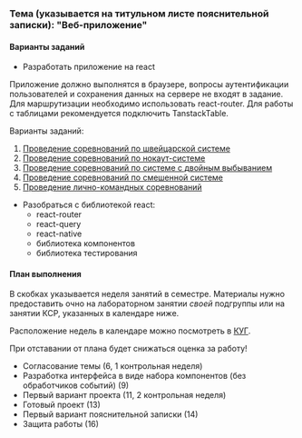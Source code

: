 ### Тема (указывается на титульном листе пояснительной записки): "Веб-приложение"

#### Варианты заданий

- Разработать приложение на react

Приложение должно выполнятся в браузере, вопросы аутентификации пользователей и сохранения данных на сервере не входят в задание. Для маршрутизации необходимо использовать react-router. Для работы с таблицами рекомендуется подключить TanstackTable.

Варианты заданий:
1. [Проведение соревнований по швейцарской системе](https://gist.github.com/AltmanEA/e3daf4924bf0066725d7ae9514ba44b8)
2. [Проведение соревнований по нокаут-системе](https://gist.github.com/AltmanEA/978485f55a3c2c781adeceb75ec0a195)
3. [Проведение соревнований по системе с двойным выбыванием](https://gist.github.com/AltmanEA/fa61d2f903cf826c9e9cb9c40d8573de)
4. [Проведение соревнований по смешенной системе](https://gist.github.com/AltmanEA/c83aba1be5a400e30012faff14121dfa)
5. [Проведение лично-командных соревнований](https://gist.github.com/AltmanEA/10ccf0ce16998f627454d9b93e170b5a)

- Разобраться с библиотекой react:
  - react-router
  - react-query
  - react-native
  - библиотека компонентов
  - библиотека тестирования

#### План выполнения

В скобках указывается неделя занятий в семестре. Материалы нужно предоставить очно на лабораторном занятии *своей* подгруппы или на занятии КСР, указанных в календаре ниже.

Расположение недель в календаре можно посмотреть в [КУГ](https://www.omgups.ru/sveden/education/kug/kug_bak.pdf).

При отставании от плана будет снижаться оценка за работу!

- Согласование темы (6, 1 контрольная неделя)
- Разработка интерфейса в виде набора компонентов (без обработчиков событий) (9)
- Первый вариант проекта (11, 2 контрольная неделя)
- Готовый проект (13)
- Первый вариант пояснительной записки (14)
- Защита работы (16)